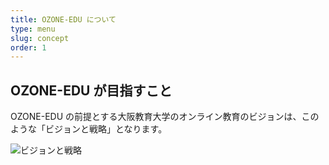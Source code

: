 ```yaml
---
title: OZONE-EDU について
type: menu
slug: concept
order: 1
---
```


## OZONE-EDU が目指すこと

OZONE-EDU の前提とする大阪教育大学のオンライン教育のビジョンは、このような「ビジョンと戦略」となります。

![ビジョンと戦略](/fig-pyramid.svg)
